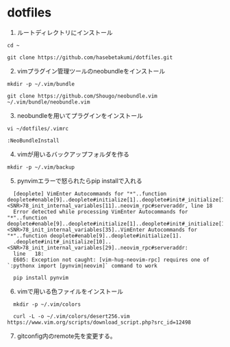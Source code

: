 # dotfiles

1. ルートディレクトリにインストール
  ```
  cd ~
  ```
  ```
  git clone https://github.com/hasebetakumi/dotfiles.git
  ```

2. vimプラグイン管理ツールのneobundleをインストール
  ```
  mkdir -p ~/.vim/bundle
  ```

  ```
  git clone https://github.com/Shougo/neobundle.vim ~/.vim/bundle/neobundle.vim
  ```

3. neobundleを用いてプラグインをインストール
  ```
  vi ~/dotfiles/.vimrc
  ```

  ```
  :NeoBundleInstall
  ```
  
4. vimが用いるバックアップフォルダを作る
  ```
  mkdir -p ~/.vim/backup
  ```
  
5. pynvimエラーで怒られたらpip installで入れる
  ```
    [deoplete] VimEnter Autocommands for "*"..function deoplete#enable[9]..deoplete#initialize[1]..deoplete#init#_initialize[10]..<SNR>78_init_internal_variables[11]..neovim_rpc#serveraddr, line 18
    Error detected while processing VimEnter Autocommands for "*"..function deoplete#enable[9]..deoplete#initialize[1]..deoplete#init#_initialize[10]..<SNR>78_init_internal_variables[35]..VimEnter Autocommands for "*"..function deoplete#enable[9]..deoplete#initialize[1].
    .deoplete#init#_initialize[10]..<SNR>78_init_internal_variables[29]..neovim_rpc#serveraddr:
    line   18:
    E605: Exception not caught: [vim-hug-neovim-rpc] requires one of `:pythonx import [pynvim|neovim]` command to work
  ```
  ```
    pip install pynvim

  ```
  
6. vimで用いる色ファイルをインストール
  ```
    mkdir -p ~/.vim/colors
  ```
  ```
    curl -L -o ~/.vim/colors/desert256.vim https://www.vim.org/scripts/download_script.php?src_id=12498
  ```

7. gitconfig内のremote先を変更する。

